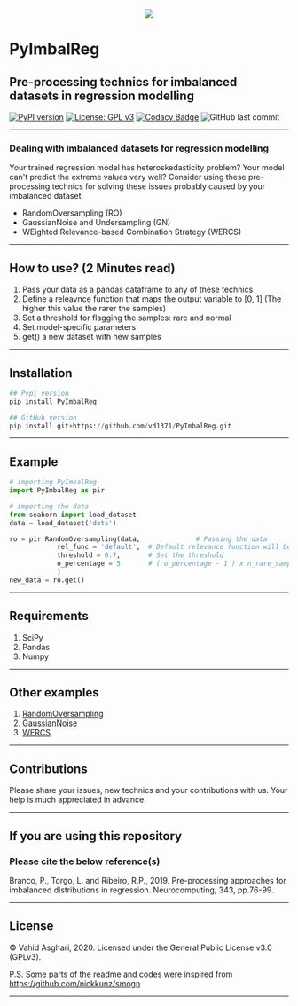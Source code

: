<div align="center">
  <img src= "https://github.com/vd1371/PyImbalReg/blob/main/xtra/banner.png">
</div>

# PyImbalReg
## Pre-processing technics for imbalanced datasets in regression modelling

[![PyPI version](https://badge.fury.io/py/PyImbalReg.svg)](https://badge.fury.io/py/PyImbalReg)
[![License: GPL v3](https://img.shields.io/badge/License-GPLv3-blue.svg)](https://www.gnu.org/licenses/gpl-3.0)
[![Codacy Badge](https://api.codacy.com/project/badge/Grade/525f3e4f9261425eba1e40ff2b1d7710)](https://app.codacy.com/gh/vd1371/PyImbalReg?utm_source=github.com&utm_medium=referral&utm_content=vd1371/PyImbalReg&utm_campaign=Badge_Grade)
![GitHub last commit](https://img.shields.io/github/last-commit/vd1371/PyImbalReg)

---
### Dealing with imbalanced datasets for regression modelling
Your trained regression model has heteroskedasticity problem?
Your model can't predict the extreme values very well?
Consider using these pre-processing technics for solving these issues probably caused by your imbalanced dataset.

  - RandomOversampling (RO)
  - GaussianNoise and Undersampling (GN)
  - WEighted Relevance-based Combination Strategy (WERCS)
---
## How to use? (2 Minutes read)
 1.  Pass your data as a pandas dataframe to any of these technics
 2.  Define a releavnce function that maps the output variable to [0, 1] (The higher this value the rarer the samples)
 3.  Set a threshold for flagging the samples: rare and normal
 4.  Set model-specific parameters
 5.  get() a new dataset with new samples

---
## Installation
```python
## Pypi version
pip install PyImbalReg

## GitHub version
pip install git+https://github.com/vd1371/PyImbalReg.git
```
---
## Example

```python
# importing PyImbalReg
import PyImbalReg as pir

# importing the data
from seaborn import load_dataset
data = load_dataset('dots')

ro = pir.RandomOversampling(data,              # Passing the data
			rel_func = 'default',  # Default relevance function will be used
			threshold = 0.7,       # Set the threshold
			o_percentage = 5       # ( o_percentage - 1 ) x n_rare_samples will be added 
			)
new_data = ro.get()
```
---
## Requirements
 1. SciPy
 2. Pandas
 3. Numpy

---
## Other examples

 1. [RandomOversampling](https://github.com/vd1371/PyImbalReg/blob/main/tests/Example-RO.py)
 2. [GaussianNoise](https://github.com/vd1371/PyImbalReg/blob/main/tests/Example-GN.py)
 3. [WERCS](https://github.com/vd1371/PyImbalReg/blob/main/tests/Example-WERCS.py)
---
## Contributions

Please share your issues, new technics and your contributions with us.
Your help is much appreciated in advance.

---
## If you are using this repository

### Please cite the below reference(s)

Branco, P., Torgo, L. and Ribeiro, R.P., 2019.
Pre-processing approaches for imbalanced distributions in regression.
Neurocomputing, 343, pp.76-99.

---
## License
© Vahid Asghari, 2020. Licensed under the General Public License v3.0 (GPLv3).

P.S. Some parts of the readme and codes were inspired from https://github.com/nickkunz/smogn

---